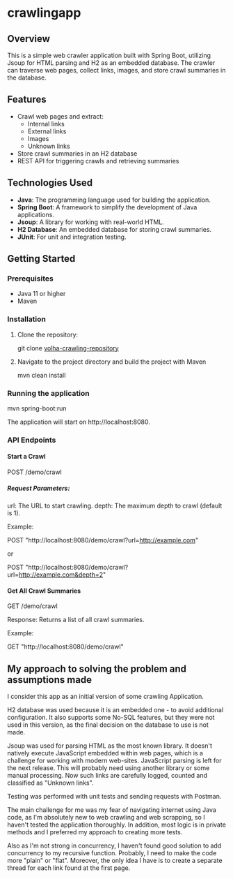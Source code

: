 # crawlingapp

## Overview

This is a simple web crawler application built with Spring Boot, utilizing Jsoup for HTML parsing and H2 as an embedded database. The crawler can traverse web pages, collect links, images, and store crawl summaries in the database.

## Features

- Crawl web pages and extract:
  - Internal links
  - External links
  - Images
  - Unknown links
- Store crawl summaries in an H2 database
- REST API for triggering crawls and retrieving summaries

## Technologies Used

- **Java**: The programming language used for building the application.
- **Spring Boot**: A framework to simplify the development of Java applications.
- **Jsoup**: A library for working with real-world HTML.
- **H2 Database**: An embedded database for storing crawl summaries.
- **JUnit**: For unit and integration testing.

## Getting Started

### Prerequisites

- Java 11 or higher
- Maven

### Installation

1. Clone the repository:

    git clone [volha-crawling-repository](https://github.com/VoliaSi/crawlingapp.git)

2. Navigate to the project directory and build the project with Maven

    mvn clean install

### Running the application

mvn spring-boot:run

The application will start on http://localhost:8080.

### API Endpoints
#### Start a Crawl
POST /demo/crawl

##### Request Parameters:

url: The URL to start crawling.
depth: The maximum depth to crawl (default is 1).

Example:

POST "http://localhost:8080/demo/crawl?url=http://example.com"

or

POST "http://localhost:8080/demo/crawl?url=http://example.com&depth=2"

#### Get All Crawl Summaries
GET /demo/crawl

Response: Returns a list of all crawl summaries.

Example:

GET "http://localhost:8080/demo/crawl"


## My approach to solving the problem and assumptions made
I consider this app as an initial version of some crawling Application.

H2 database was used because it is an embedded one - to avoid additional configuration. It also supports some No-SQL features, but they were not used in this version, as the final decision on the database to use is not made.

Jsoup was used for parsing HTML as the most known library. It doesn't natively execute JavaScript embedded within web pages, which is a challenge for working with modern web-sites. JavaScript parsing is left for the next release. This will probably need using another library or some manual processing. Now such links are carefully logged, counted and classified as "Unknown links".

Testing was performed with unit tests and sending requests with Postman.

The main challenge for me was my fear of navigating internet using Java code, as I'm absolutely new to web crawling and web scrapping, so I haven't tested the application thoroughly.
In addition, most logic is in private methods and I preferred my approach to creating more tests.

Also as I'm not strong in concurrency, I haven't found good solution to add concurrency to my recursive function. Probably, I need to make the code more "plain" or "flat". Moreover, the only idea I have is to create a separate thread for each link found at the first page.

